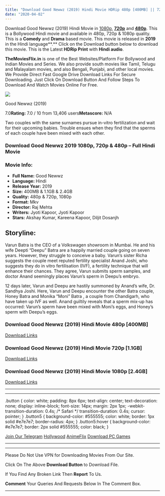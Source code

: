 ```yaml
---
title: "Download Good Newwz (2019) Hindi Movie HDRip 480p [400MB] || 720p [1.1GB] || 1080p [2.4GB]"
date: "2020-04-02"
---
```


Download Good Newwz (2019) Hindi Movie in [1080p](https://1moviesflix.com/1080p-movies/), [**720p**](https://1moviesflix.com/720p-movies/) and **[480p](https://1moviesflix.com/480p-movies/)**. This is a Bollywood Hindi movie and available in 480p, 720p & 1080p quality. This is a **Comedy** and **Drama** based movie. This movie is released in **2019** in the Hindi language**.** Click on the Download button below to download this movie. This is the Latest **HDRip Print** with **Hindi audio**.

**TheMoviesFlix.in** is one of the Best Websites/Platform For Bollywood and Indian Movies and Series. We also provide south movies like Tamil, Telugu and Malayalam movies, and also Bengali, Punjabi, and other local movies. We Provide Direct Fast Google Drive Download Links For Secure Downloading. Just Click On Download Button And Follow Steps To Download And Watch Movies Online For Free.

[![](https://m.media-amazon.com/images/M/MV5BNWQzNGQxY2YtNWZjOC00MGU4LTgzNTUtODliOGQzYTkxYzM1XkEyXkFqcGdeQXVyMTA5NzIyMDY5._V1_SX300.jpg)](https://www.imdb.com/title/tt8504014/ "Good Newwz")

Good Newwz (2019)

7.0**Rating:** 7.0 / 10 from 13,406 users**Metascore:** N/A

Two couples with the same surnames pursue in-vitro fertilization and wait for their upcoming babies. Trouble ensues when they find that the sperms of each couple have been mixed with each other.

### Download Good Newwz 2019 1080p, 720p & 480p – Full Hindi Movie

### Movie Info:

- **Full Name:** Good Newwz
- **Language:** Hindi
- **Release Year:** 2019
- **Size:** 400MB & 1.1GB & 2.4GB
- **Quality:** 480p & 720p, 1080p
- **Format:** Mkv
- **Director:** Raj Mehta
- **Writers:** Jyoti Kapoor, Jyoti Kapoor
- **Stars:** Akshay Kumar, Kareena Kapoor, Diljit Dosanjh

## Storyline:

Varun Batra is the CEO of a Volkswagen showroom in Mumbai. He and his wife Deepti “Deepu” Batra are a happily married couple going on seven years. However, they struggle to conceive a baby. Varun’s sister Richa suggests the couple meet reputed fertility specialist Anand Joshi, who suggests they do in vitro fertilisation (IVF), a fertility technique that will enhance their chances. They agree, Varun submits sperm samples, and doctor Anand seemingly places Varun’s sperm in Deepu’s embryo.

12 days later, Varun and Deepu are hastily summoned by Anand’s wife, Dr. Sandhya Joshi. Here, Varun and Deepu encounter the other Batra couple, Honey Batra and Monika “Moni” Batra , a couple from Chandigarh, who have taken up IVF as well. Anand guiltily reveals that a sperm mix-up has occurred: Varun’s sperm have been mixed with Moni’s eggs, and Honey’s sperm with Deepu’s eggs.

### Download Good Newwz (2019) Hindi Movie 480p \[400MB\]

[Download Links](https://1moviesflix.com?a270777880=cHBBQ0NHaXVMaHFRZW0wckIrNVNPbnlJQ3JWK0UyQi9aL3BWenE0N01kL2tYckJwak51aGMzanNGWjdRdUpYdk11SUlYazZ6dFNZMU9iTWNtRTlWTmk1c0RCcVkvL045bVRZMTJmZjZlZEk9)

### Download Good Newwz (2019) Hindi Movie 720p \[1.1GB\]

[Download Links](https://1moviesflix.com?a270777880=cHBBQ0NHaXVMaHFRZW0wckIrNVNPbnlJQ3JWK0UyQi9aL3BWenE0N01kL2tYckJwak51aGMzanNGWjdRdUpYdjRjQ0R0ZzlhL2ZEUTNpMWgvc3laSzNVaUZVNWR2RGZRNlAybVlyNCtxTGs9)

### Download Good Newwz (2019) Hindi Movie 1080p \[2.4GB\]

[Download Links](https://1moviesflix.com?a270777880=cHBBQ0NHaXVMaHFRZW0wckIrNVNPbnlJQ3JWK0UyQi9aL3BWenE0N01kL2tYckJwak51aGMzanNGWjdRdUpYdm12WjBUeVZ2S1pXeFRBMkc1T2dpZ1NLcDhCajVoYmJxZmg4UXhNNi9BVWs9)

* * *

* * *

.button { color: white; padding: 8px 6px; text-align: center; text-decoration: none; display: inline-block; font-size: 14px; margin: 2px 1px; -webkit-transition-duration: 0.4s; /\* Safari \*/ transition-duration: 0.4s; cursor: pointer; } .button5 { background-color: #555555; color: white; border: 1px solid #e7e7e7; border-radius: 4px; } .button5:hover { background-color: #e7e7e7; border: 2px solid #555555; color: black; }

[Join Our Telegram](http://gdrivepro.xyz/join.php) [Hollywood](https://moviesverse.com/) [AnimeFlix](https://animeflix.in/) [Download PC Games](https://gamesflix.net/)  

* * *

* * *

  

Please Do Not Use VPN for Downloading Movies From Our Site.

Click On The Above **Download Button** to Download File.

If You Find Any Broken Link Then **Report** To Us.

**Comment** Your Queries And Requests Below In The Comment Box.

* * *
